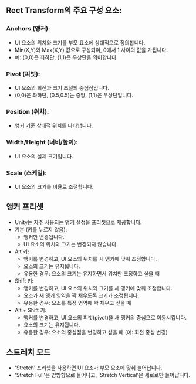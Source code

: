 ## Rect Transform의 주요 구성 요소:
### Anchors (앵커):

- UI 요소의 위치와 크기를 부모 요소에 상대적으로 정의합니다.
- Min(X,Y)와 Max(X,Y) 값으로 구성되며, 0에서 1 사이의 값을 가집니다.
- 예: (0,0)은 좌하단, (1,1)은 우상단을 의미합니다.

### Pivot (피벗):

- UI 요소의 회전과 크기 조절의 중심점입니다.
- (0,0)은 좌하단, (0.5,0.5)는 중앙, (1,1)은 우상단입니다.

### Position (위치):

- 앵커 기준 상대적 위치를 나타냅니다.

### Width/Height (너비/높이):

- UI 요소의 실제 크기입니다.

### Scale (스케일):

- UI 요소의 크기를 비율로 조절합니다.

## 앵커 프리셋
- Unity는 자주 사용되는 앵커 설정을 프리셋으로 제공합니다.
- 기본 (키를 누르지 않음):
    - 앵커만 변경됩니다.
    - UI 요소의 위치와 크기는 변경되지 않습니다.
- Alt 키:
    - 앵커를 변경하고, UI 요소의 위치를 새 앵커에 맞춰 조정합니다.
    - 요소의 크기는 유지됩니다.
    - 유용한 경우: 요소의 크기는 유지하면서 위치만 조정하고 싶을 때
- Shift 키:
    - 앵커를 변경하고, UI 요소의 위치와 크기를 새 앵커에 맞춰 조정합니다.
    - 요소가 새 앵커 영역을 꽉 채우도록 크기가 조정됩니다.
    - 유용한 경우: 요소를 특정 영역에 꽉 채우고 싶을 때
- Alt + Shift 키:
    - 앵커를 변경하고, UI 요소의 피벗(pivot)을 새 앵커의 중심으로 이동시킵니다.
    - 요소의 크기는 유지됩니다.
    - 유용한 경우: 요소의 중심점을 변경하고 싶을 때 (예: 회전 중심 변경)

## 스트레치 모드
-  'Stretch' 프리셋을 사용하면 UI 요소가 부모 요소에 맞춰 늘어납니다.
- 'Stretch Full'은 양방향으로 늘어나고, 'Stretch Vertical'은 세로로만 늘어납니다.